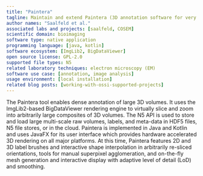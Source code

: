 ```yaml
---
title: "Paintera"
tagline: Maintain and extend Paintera (3D annotation software for very large volumes).
author names: "Saalfeld et al."
associated labs and projects: [saalfeld, COSEM]
scientific domain: bioimaging
software type: native application
programming language: [java, kotlin]
software ecosystem: [ImgLib2, BigDataViewer]
open source license: GPL-2.0
supported file types: N5
related laboratory techniques: electron microscopy (EM)
software use case: [annotation, image analysis]
usage environment: [local installation]
related blog posts: [working-with-ossi-supported-projects]
---
```


The Paintera tool enables dense annotation of large 3D volumes. It uses the ImgLib2-based BigDataViewer rendering engine to virtually slice and zoom into arbitrarily large composites of 3D volumes. The N5 API is used to store and load large multi-scale raw volumes, labels, and meta-data in HDF5 files, N5 file stores, or in the cloud. Paintera is implemented in Java and Kotlin and uses JavaFX for its user interface which provides hardware accelerated 3D rendering on all major platforms. At this time, Paintera features 2D and 3D label brushes and interactive shape interpolation in arbitrarily re-sliced orientations, tools for manual superpixel agglomeration, and on-the-fly mesh generation and interactive display with adaptive level of detail (LoD) and smoothing.
